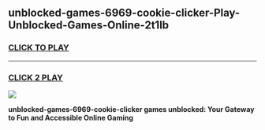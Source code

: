 
## unblocked-games-6969-cookie-clicker-Play-Unblocked-Games-Online-2t1lb
<h3>
<a href="https://premium76.site?title=unblocked-games-6969-cookie-clicker&ref=25A">CLICK TO PLAY</a></h3>
<hr>

<h3>
<a href="https://premium76.site?title=unblocked-games-6969-cookie-clicker&ref=25A">CLICK 2 PLAY</a>
  
</h3>

<a href="https://premium76.site?title=unblocked-games-6969-cookie-clicker&ref=25A"><img src="https://clearcache.store/games.png"></a>


**unblocked-games-6969-cookie-clicker games unblocked: Your Gateway to Fun and Accessible Online Gaming**
